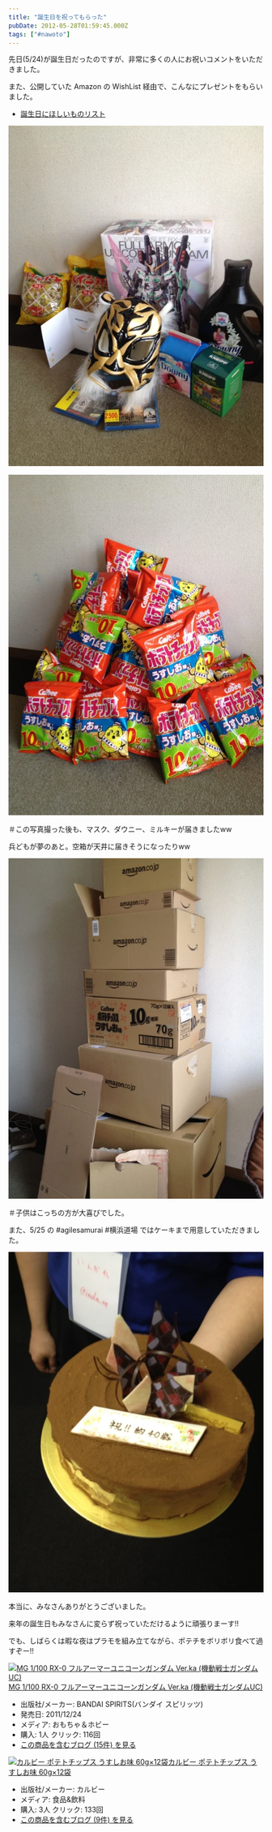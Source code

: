 ```yaml
---
title: "誕生日を祝ってもらった"
pubDate: 2012-05-28T01:59:45.000Z
tags: ["#nawoto"]
---
```


先日(5/24)が誕生日だったのですが、非常に多くの人にお祝いコメントをいただきました。

また、公開していた Amazon の WishList 経由で、こんなにプレゼントをもらいました。

- [誕生日にほしいものリスト](http://amzn.to/K9ErWT)

![f:id:nawoto:20120526080359:image:w240](/images/backtrace/2012/05/28/20120526080359.webp)

![f:id:nawoto:20120526080908:image:w240](/images/backtrace/2012/05/28/20120526080908.webp)

＃この写真撮った後も、マスク、ダウニー、ミルキーが届きましたww

兵どもが夢のあと。空箱が天井に届きそうになったりww

![f:id:nawoto:20120526075149:image:w240](/images/backtrace/2012/05/28/20120526075149.webp)

＃子供はこっちの方が大喜びでした。

また、5/25 の #agilesamurai #横浜道場 ではケーキまで用意していただきました。

![f:id:nawoto:20120525221518:image:w240](/images/backtrace/2012/05/28/20120525221518.webp)

本当に、みなさんありがとうございました。

来年の誕生日もみなさんに変らず祝っていただけるように頑張りまーす!!

でも、しばらくは暇な夜はプラモを組み立てながら、ポテチをボリボリ食べて過すぞー!!

[![MG 1/100 RX-0 フルアーマーユニコーンガンダム Ver.ka (機動戦士ガンダムUC)](https://images-fe.ssl-images-amazon.com/images/I/51ARCjGER9L._SL160_.jpg)](http://www.amazon.co.jp/exec/obidos/ASIN/B005QKF860/nawoto07-22/)[MG 1/100 RX-0 フルアーマーユニコーンガンダム Ver.ka (機動戦士ガンダムUC)](http://www.amazon.co.jp/exec/obidos/ASIN/B005QKF860/nawoto07-22/)

- 出版社/メーカー: BANDAI SPIRITS(バンダイ スピリッツ)
- 発売日: 2011/12/24
- メディア: おもちゃ＆ホビー
- 購入: 1人 クリック: 116回
- [この商品を含むブログ (15件) を見る](http://d.hatena.ne.jp/asin/B005QKF860/nawoto07-22)

[![カルビー ポテトチップス うすしお味 60g×12袋](https://images-fe.ssl-images-amazon.com/images/I/61W8-Elgo-L._SL160_.jpg)](http://www.amazon.co.jp/exec/obidos/ASIN/B0036Y0B7E/nawoto07-22/)[カルビー ポテトチップス うすしお味 60g×12袋](http://www.amazon.co.jp/exec/obidos/ASIN/B0036Y0B7E/nawoto07-22/)

- 出版社/メーカー: カルビー
- メディア: 食品&飲料
- 購入: 3人 クリック: 133回
- [この商品を含むブログ (9件) を見る](http://d.hatena.ne.jp/asin/B0036Y0B7E/nawoto07-22)